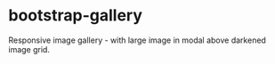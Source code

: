 bootstrap-gallery
=================

Responsive image gallery - with large image in modal above darkened image grid.
